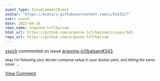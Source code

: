 ```yaml
---
event_type: IssueCommentEvent
avatar: "https://avatars.githubusercontent.com/u/814322?"
user: vsoch
date: 2023-04-18
repo_name: argonne-lcf/balsam
html_url: https://github.com/argonne-lcf/balsam/issues/343
repo_url: https://github.com/argonne-lcf/balsam
---
```


<a href='https://github.com/vsoch' target='_blank'>vsoch</a> commented on issue <a href='https://github.com/argonne-lcf/balsam/issues/343' target='_blank'>argonne-lcf/balsam#343</a>.

<small>okay I'm following your docker-compose setup in your docker.yaml, and hitting the same issue:...</small>

<a href='https://github.com/argonne-lcf/balsam/issues/343' target='_blank'>View Comment</a>